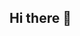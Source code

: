 ## Hi there 👋

<!--
**so-stj/so-stj** is a ✨ _special_ ✨ repository because its `README.md` (this file) appears on your GitHub profile.

Here are some ideas to get you started:

- I'm Junior DevOps-Engineer 
- 🌱 I’m currently learning ...
- 👯 I’m looking to collaborate on ...
- 🤔 I’m looking for help with ...
- 💬 Ask me about ...
- 📫 How to reach me: ...
- 😄 Pronouns: ...
- ⚡ Fun fact: ...
-->
